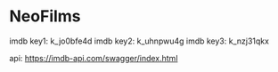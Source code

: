 # NeoFilms

imdb key1: k_jo0bfe4d
imdb key2: k_uhnpwu4g
imdb key3: k_nzj31qkx

api: https://imdb-api.com/swagger/index.html

